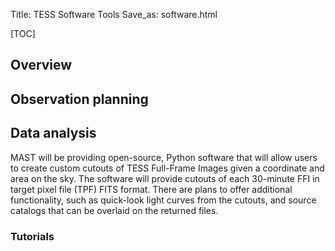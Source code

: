 Title: TESS Software Tools
Save_as: software.html

[TOC]

## Overview




## Observation planning



## Data analysis

MAST will be providing open-source, Python software that will allow users to create custom cutouts of TESS Full-Frame Images given a
coordinate and area on the sky.  The software will provide cutouts of each 30-minute FFI in target pixel file (TPF) FITS format.  There are plans to offer additional functionality, such as quick-look light curves from the cutouts, and source catalogs that can be overlaid on the returned files.

### Tutorials
